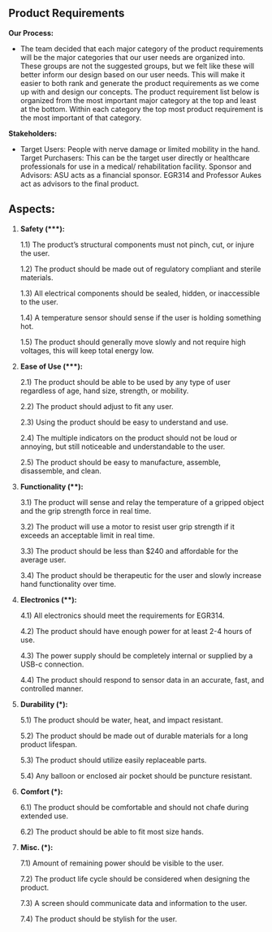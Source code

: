 ## Product Requirements

**Our Process:**

* The team decided that each major category of the product requirements will  be the major categories that our user needs are organized into. These groups are not the suggested groups, but we felt like these will better inform our design based on our user needs. This will make it easier to both rank and generate the product requirements as we come up with and design our concepts. The product requirement list below is organized from the most important major category at the top and least at the bottom. Within each category the top most product requirement is the most important of that category.

**Stakeholders:**

* Target Users: People with nerve damage or limited mobility in the hand.
Target Purchasers: This can be the target user directly or healthcare professionals for use in a medical/ rehabilitation facility.
Sponsor and Advisors: ASU acts as a financial sponsor. EGR314 and Professor Aukes act as advisors to the final product.


## <a id="_u39aaa78yxfo"></a>Aspects:

1. __Safety \(\*\*\*\):__

    1\.1\) The product’s structural components must not pinch, cut, or injure the user\. 

    1\.2\) The product should be made out of regulatory compliant and sterile materials\.

    1\.3\) All electrical components should be sealed, hidden, or inaccessible to the user\.

    1\.4\) A temperature sensor should sense if the user is holding something hot\.

    1\.5\) The product should generally move slowly and not require high voltages, this will keep total energy low\.

1. __Ease of Use \(\*\*\*\):__

    2\.1\) The product should be able to be used by any type of user regardless of age, hand size, strength, or mobility\.

    2\.2\) The product should adjust to fit any user\.

    2\.3\) Using the product should be easy to understand and use\.

    2\.4\) The multiple indicators on the product should not be loud or annoying, but still noticeable and understandable to the user\.

    2\.5\) The product should be easy to manufacture, assemble, disassemble, and clean\.

1. __Functionality \(\*\*\):__

    3\.1\) The product will sense and relay the temperature of a gripped object and the grip strength force in real time\.

    3\.2\) The product will use a motor to resist user grip strength if it exceeds an acceptable limit in real time\.

    3\.3\) The product should be less than $240 and affordable for the average user\.

    3\.4\) The product should be therapeutic for the user and slowly increase hand functionality over time\.

1. __Electronics \(\*\*\):__

    4\.1\) All electronics should meet the requirements for EGR314\.

    4\.2\) The product should have enough power for at least 2\-4 hours of use\.

    4\.3\) The power supply should be completely internal or supplied by a USB\-c connection\.

    4\.4\) The product should respond to sensor data in an accurate, fast, and controlled manner\.

1. __Durability \(\*\):__

    5\.1\) The product should be water, heat, and impact resistant\.

    5\.2\) The product should be made out of durable materials for a long product lifespan\.

    5\.3\) The product should utilize easily replaceable parts\.

    5\.4\) Any balloon or enclosed air pocket should be puncture resistant\.

1. __Comfort \(\*\):__

    6\.1\) The product should be comfortable and should not chafe during extended use\.

    6\.2\) The product should be able to fit most size hands\.

1. __Misc\. \(\*\):__

    7\.1\) Amount of remaining power should be visible to the user\.

    7\.2\) The product life cycle should be considered when designing the product\.

    7\.3\) A screen should communicate data and information to the user\.

    7\.4\) The product should be stylish for the user\.
